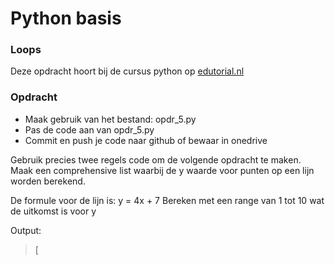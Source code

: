 # Python basis

### Loops
Deze opdracht hoort bij de cursus python op [edutorial.nl](https://www.edutorial.nl/course/python)

### Opdracht

* Maak gebruik van het bestand: opdr_5.py
* Pas de code aan van opdr_5.py
* Commit en push je code naar github of bewaar in onedrive

Gebruik precies twee regels code om de volgende opdracht te maken.  
Maak een comprehensive list waarbij de y waarde voor punten op een lijn worden berekend.

De formule voor de lijn is: y = 4x + 7
Bereken met een range van 1 tot 10 wat de uitkomst is voor y

Output:
> [ 
